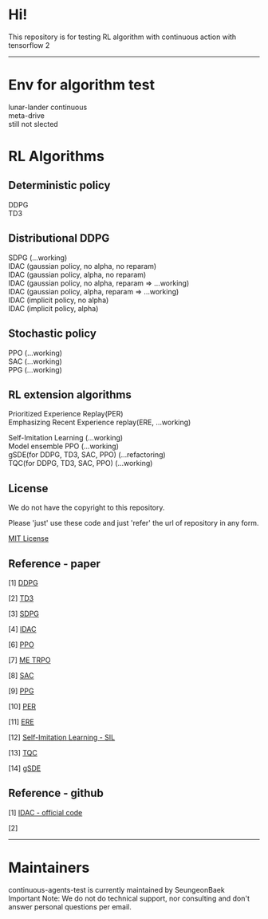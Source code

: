 # Hi!
This repository is for testing RL algorithm with continuous action with tensorflow 2

------------
# Env for algorithm test
lunar-lander continuous  
meta-drive  
still not slected  

# RL Algorithms
## Deterministic policy
DDPG  
TD3  

## Distributional DDPG
SDPG  (...working)  
IDAC (gaussian policy, no alpha, no reparam)  
IDAC (gaussian policy, alpha, no reparam)  
IDAC (gaussian policy, no alpha, reparam => ...working)  
IDAC (gaussian policy, alpha, reparam => ...working)  
IDAC (implicit policy, no alpha)  
IDAC (implicit policy, alpha)  

## Stochastic policy
PPO (...working)  
SAC (...working)  
PPG (...working)  

## RL extension algorithms
Prioritized Experience Replay(PER)   
Emphasizing Recent Experience replay(ERE, ...working)   

Self-Imitation Learning (...working)   
Model ensemble PPO (...working)   
gSDE(for DDPG, TD3, SAC, PPO) (...refactoring)   
TQC(for DDPG, TD3, SAC, PPO) (...working)   

## License

We do not have the copyright to this repository.

Please 'just' use these code and just 'refer' the url of repository in any form.

[MIT License](./LICENSE)

## Reference - paper

[1] [DDPG](https://arxiv.org/pdf/1509.02971.pdf)  

[2] [TD3](https://arxiv.org/pdf/1802.09477.pdf)  

[3] [SDPG](https://arxiv.org/pdf/2001.02652.pdf)  

[4] [IDAC](https://arxiv.org/pdf/2007.06159v2.pdf)  

[6] [PPO](https://arxiv.org/abs/1707.06347)  

[7] [ME TRPO](https://arxiv.org/pdf/1802.10592.pdf)  

[8] [SAC](https://arxiv.org/abs/1801.01290)  

[9] [PPG](https://arxiv.org/abs/2009.04416)  

[10] [PER](https://arxiv.org/abs/1511.05952?context=cs)

[11] [ERE](https://arxiv.org/abs/1906.04009)

[12] [Self-Imitation Learning - SIL](https://arxiv.org/abs/1806.05635)  

[13] [TQC](https://arxiv.org/pdf/2005.04269.pdf)  

[14] [gSDE](https://arxiv.org/abs/2005.05719)  


## Reference - github

[1] [IDAC - official code](https://github.com/zhougroup/IDAC)

[2] []()

------------
# Maintainers
continuous-agents-test is currently maintained by SeungeonBaek  
Important Note: We do not do technical support, nor consulting and don't answer personal questions per email.  

